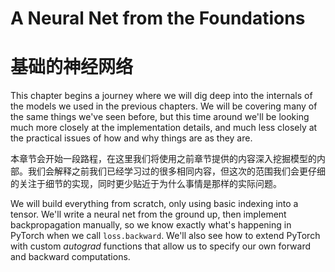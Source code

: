 # A Neural Net from the Foundations

# 基础的神经网络

This chapter begins a journey where we will dig deep into the internals of the models we used in the previous chapters. We will be covering many of the same things we've seen before, but this time around we'll be looking much more closely at the implementation details, and much less closely at the practical issues of how and why things are as they are.

本章节会开始一段路程，在这里我们将使用之前章节提供的内容深入挖掘模型的内部。我们会解释之前我们已经学习过的很多相同内容，但这次的范围我们会更仔细的关注于细节的实现，同时更少贴近于为什么事情是那样的实际问题。

We will build everything from scratch, only using basic indexing into a tensor. We'll write a neural net from the ground up, then implement backpropagation manually, so we know exactly what's happening in PyTorch when we call `loss.backward`. We'll also see how to extend PyTorch with custom *autograd* functions that allow us to specify our own forward and backward computations.

